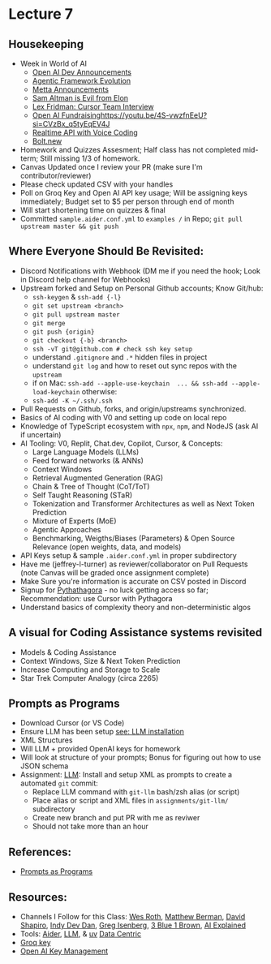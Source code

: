 # Lecture 7

## Housekeeping
- Week in World of AI
    * [Open AI Dev Announcements](https://youtu.be/i53gpiiDEbU?si=1yQeSBplEXWYDrcV)
    * [Agentic Framework Evolution](https://youtu.be/4akq4SKZxyk?si=2MsZRK7H6z1h3CHa)
    * [Metta Announcements](https://youtu.be/Hh152IbXPus?si=YotVHDzJjDpx_Ygj)
    * [Sam Altman is Evil from Elon](https://youtu.be/JP7QN_KM7nY?si=okPwrSygb814cFXz)
    * [Lex Fridman: Cursor Team Interview](https://youtu.be/oFfVt3S51T4?si=_vCXIMnHn-vc65NP)
    * [Open AI Fundraising]()https://youtu.be/4S-vwzfnEeU?si=CVzBx_q5tyEqEV4J
    * [Realtime API with Voice Coding](https://youtu.be/vN0t-kcPOXo?si=b2DYyf7affrs6bi-)
    * [Bolt.new](https://youtu.be/JnikJf0m5J4?si=Nz_0TjokcIxQptmk)
- Homework and Quizzes Assesment; Half class has not completed mid-term; Still missing 1/3 of homework.
- Canvas Updated once I review your PR (make sure I'm contributor/reviewer)
- Please check updated CSV with your handles
- Poll on Groq Key and Open AI API key usage; Will be assigning keys immediately; Budget set to $5 per person through end of month
- Will start shortening time on quizzes & final
- Committed `sample.aider.conf.yml` to `examples /` in Repo; `git pull upstream master && git push`

## Where Everyone Should Be Revisited:
- Discord Notifications with Webhook (DM me if you need the hook; Look in Discord help channel for Webhooks)
- Upstream forked and Setup on Personal Github accounts; Know Git/hub:
    * `ssh-keygen` & `ssh-add {-l}`
    * `git set upstream <branch>`
    * `git pull upstream master`
    * `git merge`
    * `git push {origin}`
    * `git checkout {-b} <branch>`
    * `ssh -vT git@github.com # check ssh key setup`
    * understand `.gitignore` and `.*` hidden files in project
    * understand `git log` and how to reset out sync repos with the `upstream`
    * if on Mac: `ssh-add --apple-use-keychain  ... && ssh-add --apple-load-keychain` otherwise:
    * `ssh-add -K ~/.ssh/.ssh`
- Pull Requests on Github, forks, and origin/upstreams synchronized.
- Basics of AI coding with V0 and setting up code on local repo
- Knowledge of TypeScript ecosystem with `npx`, `npm`, and NodeJS (ask AI if uncertain)
- AI Tooling: V0, Replit, Chat.dev, Copilot, Cursor, & Concepts:
    * Large Language Models (LLMs)
    * Feed forward networks (& ANNs)
    * Context Windows
    * Retrieval Augmented Generation (RAG)
    * Chain & Tree of Thought (CoT/ToT)
    * Self Taught Reasoning (STaR)
    * Tokenization and Transformer Architectures as well as Next Token Prediction
    * Mixture of Experts (MoE)
    * Agentic Approaches
    * Benchmarking, Weigths/Biases (Parameters) & Open Source Relevance (open weights, data, and models)
- API Keys setup & sample `.aider.conf.yml` in proper subdirectory
- Have me (jeffrey-l-turner) as reviewer/collaborator on Pull Requests (note Canvas will be graded once assignment complete)
- Make Sure you're information is accurate on CSV posted in Discord
- Signup for [Pythathagora](https://www.pythagora.ai) - no luck getting access so far; Recommendation: use Cursor with Pythagora
- Understand basics of complexity theory and non-deterministic algos

## A visual for Coding Assistance systems revisited
- Models & Coding Assistance
- Context Windows, Size & Next Token Prediction
- Increase Computing and Storage to Scale
- Star Trek Computer Analogy (circa 2265)

## Prompts as Programs
- Download Cursor (or VS Code)
- Ensure LLM has been setup [see: LLM installation](./lecture05.md)
- XML Structures
- Will LLM + provided OpenAI keys for homework
- Will look at structure of your prompts; Bonus for figuring out how to use JSON schema
- Assignment: [LLM](https://github.com/simonw/llm): Install and setup XML as prompts to create a automated `git` commit:
    * Replace LLM command with `git-llm` bash/zsh alias (or script)
    * Place alias or script and XML files in `assignments/git-llm/` subdirectory
    * Create new branch and put PR with me as reviwer
    * Should not take more than an hour

## References:
- [Prompts as Programs](https://youtu.be/IQI5BZlVI3Y?si=FuNUtqfFVVV_BZ6y)

## Resources:
- Channels I Follow for this Class: [Wes Roth](https://www.youtube.com/@WesRoth), [Matthew Berman](https://www.youtube.com/@matthew_berman), [David Shapiro](https://www.youtube.com/@DaveShap/videos), [Indy Dev Dan](https://www.youtube.com/@indydevdan), [Greg Isenberg](https://www.youtube.com/@GregIsenberg), [3 Blue 1 Brown](https://www.youtube.com/@3blue1brown), [AI Explained](https://www.youtube.com/@3blue1brown)
- Tools: [Aider](https://aider.chat/), [LLM](https://github.com/simonw/llm), & [uv](https://github.com/astral-sh/uv) [Data Centric](https://youtube.com/@data-centric?si=SjrEhrokPgsDoeYF)
- [Groq key](https://console.groq.com/keys)
- [Open AI Key Management](https://platform.openai.com/)
